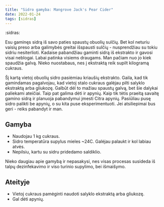 ```yaml
---
title: "Sidro gamyba: Mangrove Jack's Pear Cider"
date: 2022-01-24
tags: [sidras]
---
```


:sidras:

Esu gaminęs sidrą iš savo paties spaustų obuolių sulčių. Bet kol neturiu vaisių
preso arba galimybės greitai išspausti sulčių - nusprendžiau su tokiu sidriu
nesiterlioti. Kadaise pabandžiau gaminti sidrą iš ekstrakto ir gavosi visai
neblogai. Labai patinka visiems draugams. Man pačiam nuo jo kiek spaudžia galvą.
Nieko nuostabaus, nes į ekstraktą reik supilt kilogramą cukraus.

Šį kartą vietoj obuolių sidro pasiėmiau kriaušių ekstrakto. Gaila, kad tik
gamindamas pagalvojau, kad vietoj stalo cukraus galėjau pilti salyklo ekstraktą
arba gliukozę. Galbūt dėl to mažiau spaustų galvą, bet šie dalykai paliekami
ateičiai. Taip pat galima dėti ir apynių. Kaip tik tėtis praeitą savaitę gamino
sidrą ir planuoja pabandymui įmesti Citra apynių. Pasiūliau pusę sidro palikti
be apynių, o su kita puse eksperimentuoti. Jei atsiliepimai bus geri - reiks
pabandyt ir man.

## Gamyba

- Naudojau 1 kg cukraus.
- Sidro temperatūra supylus mieles ~24C. Galėjau palaukt ir kol labiau atvės.
- Nepilsiu, kartu su sidru pridedamo saldiklio.

Nieko daugiau apie gamybą ir nepasakysi, nes visas procesas susideda iš talpų
dezinfekavimo ir viso turinio supylimo, bei išmaišymo.

## Ateityje

- Vietoj cukraus pamėginti naudoti salyklo ekstraktą arba gliukozę.
- Gal dėti apynių.
